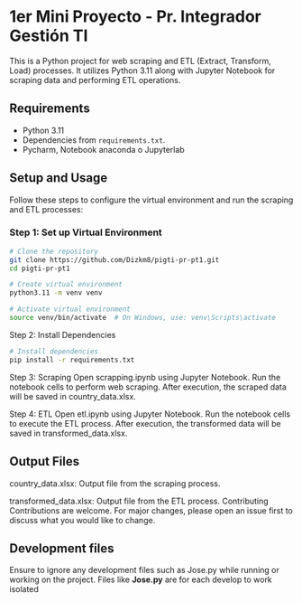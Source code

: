 # 1er Mini Proyecto - Pr. Integrador Gestión TI

This is a Python project for web scraping and ETL (Extract, Transform, Load) processes. It utilizes Python 3.11 along with Jupyter Notebook for scraping data and performing ETL operations. 

## Requirements
* Python 3.11
* Dependencies from `requirements.txt`.
* Pycharm, Notebook anaconda o Jupyterlab

## Setup and Usage

Follow these steps to configure the virtual environment and run the scraping and ETL processes:

### Step 1: Set up Virtual Environment

```bash
# Clone the repository
git clone https://github.com/Dizkm8/pigti-pr-pt1.git
cd pigti-pr-pt1

# Create virtual environment
python3.11 -m venv venv

# Activate virtual environment
source venv/bin/activate  # On Windows, use: venv\Scripts\activate
```

Step 2: Install Dependencies
```bash
# Install dependencies
pip install -r requirements.txt
```
Step 3: Scraping
Open scrapping.ipynb using Jupyter Notebook.
Run the notebook cells to perform web scraping.
After execution, the scraped data will be saved in country_data.xlsx.

Step 4: ETL
Open etl.ipynb using Jupyter Notebook.
Run the notebook cells to execute the ETL process.
After execution, the transformed data will be saved in transformed_data.xlsx.

## Output Files
country_data.xlsx: Output file from the scraping process.

transformed_data.xlsx: Output file from the ETL process.
Contributing
Contributions are welcome. For major changes, please open an issue first to discuss what you would like to change.

## Development files
Ensure to ignore any development files such as Jose.py while running or working on the project.
Files like **Jose.py** are for each develop to work isolated